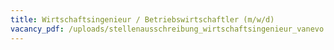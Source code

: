 ```yaml
---
title: Wirtschaftsingenieur / Betriebswirtschaftler (m/w/d)
vacancy_pdf: /uploads/stellenausschreibung_wirtschaftsingenieur_vanevo.pdf
---
```

